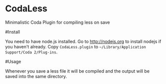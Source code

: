 CodaLess
========

Minimalistic Coda Plugin for compiling less on save

#Install

You need to have node.js installed. Go to http://nodejs.org to install nodejs if you haven't already. Copy `CodaLess.plugin` to `~/Library/Application Support/Coda 2/Plug-ins`.

#Usage

Whenever you save a less file it will be compiled and the output will be saved into the same directory.
